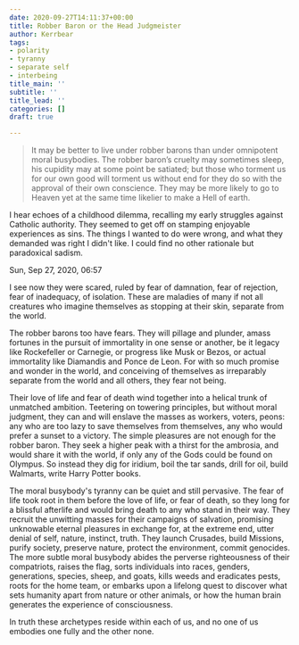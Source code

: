 ```yaml
---
date: 2020-09-27T14:11:37+00:00
title: Robber Baron or the Head Judgmeister
author: Kerrbear
tags:
- polarity
- tyranny
- separate self
- interbeing
title_main: ''
subtitle: ''
title_lead: ''
categories: []
draft: true

---
```

> It may be better to live under robber barons than under omnipotent moral busybodies. The robber baron’s cruelty may sometimes sleep, his cupidity may at some point be satiated; but those who torment us for our own good will torment us without end for they do so with the approval of their own conscience. They may be more likely to go to Heaven yet at the same time likelier to make a Hell of earth.

I hear echoes of a childhood dilemma, recalling my early struggles against Catholic authority. They seemed to get off on stamping enjoyable experiences as sins. The things I wanted to do were wrong, and what they demanded was right I didn't like. I could find no other rationale but paradoxical sadism.

Sun, Sep 27, 2020, 06:57

I see now they were scared, ruled by fear of damnation, fear of rejection, fear of inadequacy, of isolation. These are maladies of many if not all creatures who imagine themselves as stopping at their skin, separate from the world.

The robber barons too have fears. They will pillage and plunder, amass fortunes in the pursuit of immortality in one sense or another, be it legacy like Rockefeller or Carnegie, or progress like Musk or Bezos, or actual immortality like Diamandis and Ponce de Leon. For with so much promise and wonder in the world, and conceiving of themselves as irreparably separate from the world and all others, they fear not being.

Their love of life and fear of death wind together into a helical trunk of unmatched ambition. Teetering on towering principles, but without moral judgment, they can and will enslave the masses as workers, voters, peons: any who are too lazy to save themselves from themselves, any who would prefer a sunset to a victory. The simple pleasures are not enough for the robber baron. They seek a higher peak with a thirst for the ambrosia, and would share it with the world, if only any of the Gods could be found on Olympus. So instead they dig for iridium, boil the tar sands, drill for oil, build Walmarts, write Harry Potter books.

The moral busybody's tyranny can be quiet and still pervasive. The fear of life took root in them before the love of life, or fear of death, so they long for a blissful afterlife and would bring death to any who stand in their way. They recruit the unwitting masses for their campaigns of salvation, promising unknowable eternal pleasures in exchange for, at the extreme end, utter denial of self, nature, instinct, truth. They launch Crusades, build Missions, purify society, preserve nature, protect the environment, commit genocides. The more subtle moral busybody abides the perverse righteousness of their compatriots, raises the flag, sorts individuals into races, genders, generations, species, sheep, and goats, kills weeds and eradicates pests, roots for the home team, or embarks upon a lifelong quest to discover what sets humanity apart from nature or other animals, or how the human brain generates the experience of consciousness.

In truth these archetypes reside within each of us, and no one of us embodies one fully and the other none.